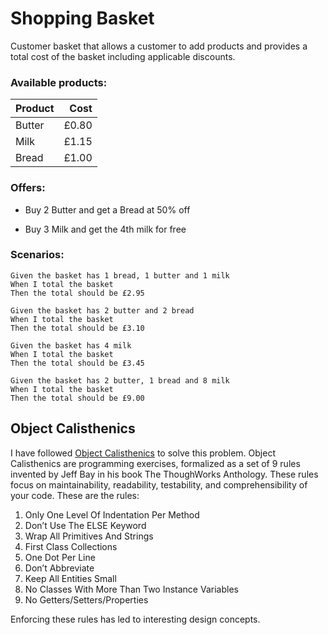 ﻿# Shopping Basket

Customer basket that allows a customer to add products and provides a total cost of the basket including applicable discounts.

### Available products:

| Product | Cost  |
| --------|------:|
| Butter  | £0.80 |
| Milk    | £1.15 |
| Bread   | £1.00 |


### Offers:

- Buy 2 Butter and get a Bread at 50% off

- Buy 3 Milk and get the 4th milk for free

### Scenarios:

```
Given the basket has 1 bread, 1 butter and 1 milk 
When I total the basket 
Then the total should be £2.95

Given the basket has 2 butter and 2 bread 
When I total the basket 
Then the total should be £3.10

Given the basket has 4 milk 
When I total the basket 
Then the total should be £3.45

Given the basket has 2 butter, 1 bread and 8 milk 
When I total the basket 
Then the total should be £9.00
```

## Object Calisthenics 

I have followed [Object Calisthenics](http://javflores.github.io/object-calisthenics/) to solve this problem. 
Object Calisthenics are programming exercises, formalized as a set of 9 rules invented by Jeff Bay in his book The ThoughWorks Anthology. 
These rules focus on maintainability, readability, testability, and comprehensibility of your code. These are the rules:

1. Only One Level Of Indentation Per Method
2. Don’t Use The ELSE Keyword
3. Wrap All Primitives And Strings
4. First Class Collections
5. One Dot Per Line
6. Don’t Abbreviate
7. Keep All Entities Small
8. No Classes With More Than Two Instance Variables
9. No Getters/Setters/Properties

Enforcing these rules has led to interesting design concepts.